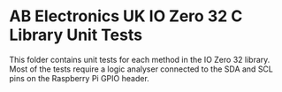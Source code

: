 AB Electronics UK IO Zero 32 C Library Unit Tests
=====

This folder contains unit tests for each method in the IO Zero 32 library.  
Most of the tests require a logic analyser connected to the SDA and SCL pins on the Raspberry Pi GPIO header.
